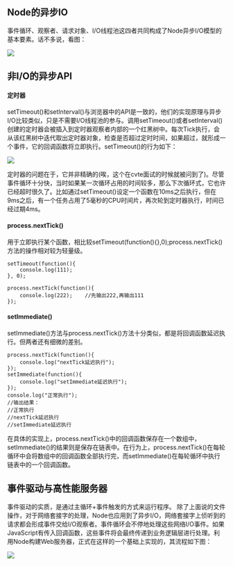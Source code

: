 ## Node的异步IO ##
事件循环、观察者、请求对象、I/O线程池这四者共同构成了Node异步I/O模型的基本要素。话不多说，看图：

![](https://mmbiz.qpic.cn/mmbiz_png/Zm7gE3cT57ObiaMia98qer0BwTickGj3ibpNcNh4LUh2ialwE492ZQwTSYTib2WMibOAEHwIia6YDiaYlJ52iahr6KxhrQqw/0?wx_fmt=png)

## 非I/O的异步API ##

#### 定时器 ####
setTimeout()和setInterval()与浏览器中的API是一致的，他们的实现原理与异步I/O比较类似，只是不需要I/O线程池的参与。调用setTimeout()或者setInterval()创建的定时器会被插入到定时器观察者内部的一个红黑树中。每次Tick执行，会从该红黑树中迭代取出定时器对象，检查是否超过定时时间，如果超过，就形成一个事件，它的回调函数将立即执行。setTimeout()的行为如下：

![](https://mmbiz.qpic.cn/mmbiz_png/Zm7gE3cT57ObiaMia98qer0BwTickGj3ibpNyK3I5aXObvicO9uxc2cJCLKLmT9tYtCdI662mcvyxUKX2YECuHe63vA/0?wx_fmt=png)

定时器的问题在于，它并非精确的(唉，这个在cvte面试的时候就被问到了)。尽管事件循环十分快，当时如果某一次循环占用的时间较多，那么下次循环式，它也许已经超时很久了。比如通过setTimeout()设定一个函数在10ms之后执行，但在9ms之后，有一个任务占用了5毫秒的CPU时间片，再次轮到定时器执行，时间已经过期4ms。

#### process.nextTick() ####
用于立即执行某个函数，相比较setTimeout(function(){},0);process.nextTick()方法的操作相对较为轻量级。

	setTimeout(function(){  
		console.log(111);	
	}, 0);

	process.nextTick(function(){
    	console.log(222);    //先输出222,再输出111
	});

#### setImmediate() ####
setImmediate()方法与process.nextTick()方法十分类似，都是将回调函数延迟执行。但两者还有细微的差别。

	process.nextTick(function(){
    	console.log("nextTick延迟执行");
	});
	setImmediate(function(){
    	console.log("setImmediate延迟执行");
	});	
	console.log("正常执行");
	//输出结果：
	//正常执行
	//nextTick延迟执行
	//setImmediate延迟执行

在具体的实现上，process.nextTick()中的回调函数保存在一个数组中，setImmediate()的结果则是保存在链表中。在行为上，process.nextTick()在每轮循环中会将数组中的回调函数全部执行完，而setImmediate()在每轮循环中执行链表中的一个回调函数。

## 事件驱动与高性能服务器 ##

事件驱动的实质，是通过主循环+事件触发的方式来运行程序。
除了上面说的文件操作，对于网络套接字的处理，Node也应用到了异步I/O，网络套接字上侦听到的请求都会形成事件交给I/O观察者。事件循环会不停地处理这些网络I/O事件。如果JavaScript有传入回调函数，这些事件将会最终传递到业务逻辑层进行处理。利用Node构建Web服务器，正式在这样的一个基础上实现的，其流程如下图：

![](https://mmbiz.qpic.cn/mmbiz_png/Zm7gE3cT57ObiaMia98qer0BwTickGj3ibpNtChOqbhbZXAiao7E5UJea5bMyx6bbGtFUCVEdkic9iarRXVuAIMeAWXEQ/0?wx_fmt=png)

